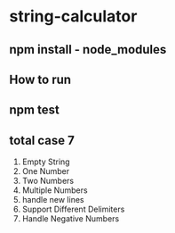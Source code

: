 <h1>string-calculator</h1>

## npm install - node_modules

## How to run

## npm test

<h2>total case 7</h2>

1. Empty String
2. One Number
3. Two Numbers
4. Multiple Numbers
5. handle new lines
6. Support Different Delimiters
7. Handle Negative Numbers
